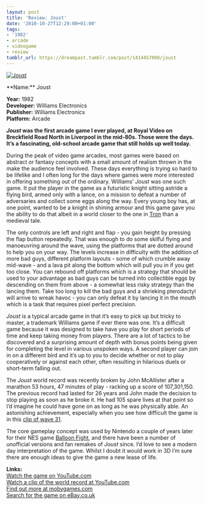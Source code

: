 ```yaml
---
layout: post
title: 'Review: Joust'
date: '2010-10-27T12:29:00+01:00'
tags:
- '1982'
- arcade
- videogame
- review
tumblr_url: https://dreampast.tumblr.com/post/1414457008/joust
---
```

[![Joust](https://64.media.tumblr.com/tumblr_l9th1rc9IQ1qbfpni.png)](http://dreampast.tumblr.com/post/1414457008/joust)  
<!-- more --> **Name:** Joust  
**Year:** 1982  
**Developer:** Williams Electronics  
**Publisher:** Williams Electronics  
**Platform:** Arcade

**_Joust_ was the first arcade game I ever played, at Royal Video on Breckfield Road North in Liverpool in the mid-80s. Those were the days. It’s a fascinating, old-school arcade game that still holds up well today.**

During the peak of video game arcades, most games were based on abstract or fantasy concepts with a small amount of realism thrown in the make the audience feel involved. These days everything is trying so hard to be lifelike and I often long for the days where games were more interested in offering something out of the ordinary. Williams’ _Joust_ was one such game. It put the player in the game as a futuristic knight sitting astride a flying bird, armed only with a lance, on a mission to defeat a number of adversaries and collect some eggs along the way. Every young boy has, at one point, wanted to be a knight in shining armour and this game gave you the ability to do that albeit in a world closer to the one in [Tron](http://en.wikipedia.org/wiki/Tron_(film)) than a medieval tale.

The only controls are left and right and flap - you gain height by pressing the flap button repeatedly. That was enough to do some skilful flying and manoeuvring around the wave, using the platforms that are dotted around to help you on your way. The levels increase in difficulty with the addition of more bad guys, different platform layouts - some of which crumble away mid-wave - and a lava pit along the bottom which will pull you in if you get too close. You can rebound off platforms which is a strategy that should be used to your advantage as bad guys can be turned into collectible eggs by descending on them from above - a somewhat less risky strategy than the lancing them. Take too long to kill the bad guys and a shrieking pterodactyl will arrive to wreak havoc - you can only defeat it by lancing it in the mouth which is a task that requires pixel perfect precision.

_Joust_ is a typical arcade game in that it’s easy to pick up but tricky to master, a trademark Williams game if ever there was one. It’s a difficult game because it was designed to take have you play for short periods of time and keep taking money from players. There are a lot of tactics to be discovered and a surprising amount of depth with bonus points being given for completing the level in various unspoken ways. A second player can join in on a different bird and it’s up to you to decide whether or not to play cooperatively or against each other, often resulting in hilarious duels or short-term falling out.

The _Joust_ world record was recently broken by John McAllister after a marathon 53 hours, 47 minutes of play - racking up a score of 107,301,150. The previous record had lasted for 26 years and John made the decision to stop playing as soon as he broke it. He had 105 spare lives at that point so I’d imagine he could have gone on as long as he was physically able. An astonishing achievement, especially when you see how difficult the game is in this [clip of wave 31](http://www.youtube.com/watch?v=8mKJc4JHp-o).

The core gameplay concept was used by Nintendo a couple of years later for their NES game [Balloon Fight](http://www.mobygames.com/game/balloon-fight), and there have been a number of unofficial versions and fan remakes of _Joust_ since. I’d love to see a modern day interpretation of the game. Whilst I doubt it would work in 3D I’m sure there are enough ideas to give the game a new lease of life.

**Links:**  
[Watch the game on YouTube.com](http://www.youtube.com/watch?v=JBfs5FqNyq0)  
[Watch a clip of the world record at YouTube.com](http://www.youtube.com/watch?v=8mKJc4JHp-o)  
[Find out more at mobygames.com](http://www.mobygames.com/game/joust)  
[Search for the game on eBay.co.uk](http://video-games.shop.ebay.co.uk/i.html?_nkw=joust)

